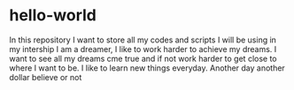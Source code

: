 # hello-world
In this repository I want to store all my codes and scripts I will be using in my intership
I am a dreamer, I like to work harder to achieve my dreams. I want to see all my dreams cme true and if not work harder to get close to where I want to be. I like to learn new things everyday. 
Another day another dollar
believe or not 
